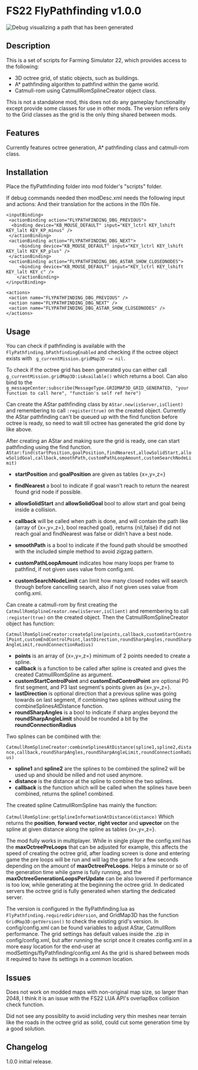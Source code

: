 # FS22 FlyPathfinding v1.0.0

![Debug visualizing a path that has been generated](https://i.gyazo.com/276cf7af27bb4457710b0a92254b1d4a.jpg)

## Description

This is a set of scripts for Farming Simulator 22, which provides access to the following: 
- 3D octree grid, of static objects, such as buildings.
- A* pathfinding algorithm to pathfind within the game world.
- Catmull-rom using CatmullRomSplineCreator object class.

This is not a standalone mod, this does not do any gameplay functionality except provide some classes for use in other mods.
The version refers only to the Grid classes as the grid is the only thing shared between mods.

## Features

Currently features octree generation, A* pathfinding class and catmull-rom class. 

## Installation

Place the flyPathfinding folder into mod folder's "scripts" folder. 

If debug commands needed then modDesc.xml needs the following input and actions:
And their translation for the actions in the l10n file.
```
<inputBinding>
 <actionBinding action="FLYPATHFINDING_DBG_PREVIOUS">
  <binding device="KB_MOUSE_DEFAULT" input="KEY_lctrl KEY_lshift KEY_lalt KEY_KP_minus" />
 </actionBinding>
 <actionBinding action="FLYPATHFINDING_DBG_NEXT">
	 <binding device="KB_MOUSE_DEFAULT" input="KEY_lctrl KEY_lshift KEY_lalt KEY_KP_plus" />
 </actionBinding>
 <actionBinding action="FLYPATHFINDING_DBG_ASTAR_SHOW_CLOSEDNODES">
	 <binding device="KB_MOUSE_DEFAULT" input="KEY_lctrl KEY_lshift KEY_lalt KEY_c" />
	</actionBinding>
</inputBinding>

<actions>
 <action name="FLYPATHFINDING_DBG_PREVIOUS" />
 <action name="FLYPATHFINDING_DBG_NEXT" />
 <action name="FLYPATHFINDING_DBG_ASTAR_SHOW_CLOSEDNODES" />
</actions>
```

## Usage

You can check if pathfinding is available with the ```FlyPathfinding.bPathfindingEnabled``` and checking if the octree object exists with ``` g_currentMission.gridMap3D ~= nil.```

To check if the octree grid has been generated you can either call ```g_currentMission.gridMap3D:isAvailable()``` which returns a bool. 
Can also bind to the ```g_messageCenter:subscribe(MessageType.GRIDMAP3D_GRID_GENERATED, "your function to call here", "function's self ref here")```

Can create the AStar pathfinding class by ```AStar.new(isServer,isClient)``` and remembering to call ```:register(true)``` on the created object.
Currently the AStar pathfinding can't be queued up with the find function before octree is ready, so need to wait till octree has generated the grid done by like above.

After creating an AStar and making sure the grid is ready, one can start pathfinding using the find function.
```AStar:find(startPosition,goalPosition,findNearest,allowSolidStart,allowSolidGoal,callback,smoothPath,customPathLoopAmount,customSearchNodeLimit)```

- **startPosition** and **goalPosition** are given as tables {x=,y=,z=}

- **findNearest** a bool to indicate if goal wasn't reach to return the nearest found grid node if possible. 

- **allowSolidStart** and **allowSolidGoal** bool to allow start and goal being inside a collision.

- **callback** will be called when path is done, and will contain the path like {array of {x=,y=,z=}, bool reached goal}, returns {nil,false} if did not reach goal and findNearest was false or didn't have a best node.

- **smoothPath** is a bool to indicate if the found path should be smoothed with the included simple method to avoid zigzag pattern.

- **customPathLoopAmount** indicates how many loops per frame to pathfind, if not given uses value from config.xml.

- **customSearchNodeLimit** can limit how many closed nodes will search through before cancelling search, also if not given uses value from config.xml.


Can create a catmull-rom by first creating the ```CatmullRomSplineCreator.new(isServer,isClient)``` and remembering to call ```:register(true)``` on the created object.
Then the CatmullRomSplineCreator object has function:

```CatmullRomSplineCreator:createSpline(points,callback,customStartControlPoint,customEndControlPoint,lastDirection,roundSharpAngles,roundSharpAngleLimit,roundConnectionRadius)```

- **points** is an array of {x=,y=,z=} minimum of 2 points needed to create a spline.
- **callback** is a function to be called after spline is created and gives the created CatmullRomSpline as argument. 
- **customStartControlPoint** and **customEndControlPoint** are optional P0 first segment, and P3 last segment's points given as {x=,y=,z=}.
- **lastDirection** is optional direction that a previous spline was going towards on last segment, if combining two splines without using the combineSplinesAtDistance function.
- **roundSharpAngles** is a bool to indicate if sharp angles beyond the **roundSharpAngleLimit** should be rounded a bit by the **roundConnectionRadius**

Two splines can be combined with the:

```CatmullRomSplineCreator:combineSplinesAtDistance(spline1,spline2,distance,callback,roundSharpAngles,roundSharpAngleLimit,roundConnectionRadius)```

- **spline1** and **spline2** are the splines to be combined the spline2 will be used up and should be nilled and not used anymore. 
- **distance** is the distance at the spline to combine the two splines.
- **callback** is the function which will be called when the splines have been combined, returns the spline1 combined.

The created spline CatmullRomSpline has mainly the function:

```CatmullRomSpline:getSplineInformationAtDistance(distance)```
Which returns the **position**, **forward vector**, **right vector** and **upvector** on the spline at given distance along the spline as tables {x=,y=,z=}.

The mod fully works in multiplayer. 
While in single player the config.xml has the **maxOctreePreLoops** that can be adjusted for example, this affects the speed of creating the octree grid, after loading screen is done and entering game the pre loops will be run and will lag the game for a few seconds depending on the amount of **maxOctreePreLoops**. Helps a minute or so of the generation time while game is fully running, and the **maxOctreeGenerationLoopsPerUpdate** can be also lowered if performance is too low, while generating at the beginning the octree grid. In dedicated servers the octree grid is fully generated when starting the dedicated server.   

The version is configured in the flyPathfinding.lua as ```FlyPathfinding.requiredGridVersion```, and GridMap3D has the function ```GridMap3D:getVersion()``` to check the existing grid's version.
In config/config.xml can be found variables to adjust AStar, CatmullRom performance. 
The grid settings has default values inside the .zip in config/config.xml, but after running the script once it creates config.xml in a more easy location for the end-user at modSettings/flyPathfinding/config.xml
As the grid is shared between mods it required to have its settings in a common location.

## Issues

Does not work on modded maps with non-original map size, so larger than 2048, I think it is an issue with the FS22 LUA API's overlapBox collision check function.

Did not see any possiblity to avoid including very thin meshes near terrain like the roads in the octree grid as solid, could cut some generation time by a good solution.

## Changelog

1.0.0 initial release.




 
 
 
